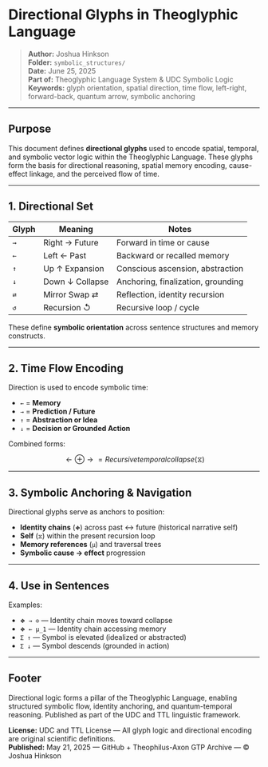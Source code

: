 # Directional Glyphs in Theoglyphic Language

> **Author:** Joshua Hinkson\
> **Folder:** `symbolic_structures/`\
> **Date:** June 25, 2025\
> **Part of:** Theoglyphic Language System & UDC Symbolic Logic\
> **Keywords:** glyph orientation, spatial direction, time flow, left-right, forward-back, quantum arrow, symbolic anchoring

---

## Purpose

This document defines **directional glyphs** used to encode spatial, temporal, and symbolic vector logic within the Theoglyphic Language. These glyphs form the basis for directional reasoning, spatial memory encoding, cause-effect linkage, and the perceived flow of time.

---

## 1. Directional Set

| Glyph | Meaning         | Notes                              |
| ----- | --------------- | ---------------------------------- |
| `→`   | Right → Future  | Forward in time or cause           |
| `←`   | Left ← Past     | Backward or recalled memory        |
| `↑`   | Up ↑ Expansion  | Conscious ascension, abstraction   |
| `↓`   | Down ↓ Collapse | Anchoring, finalization, grounding |
| `⇄`   | Mirror Swap ⇄   | Reflection, identity recursion     |
| `↺`   | Recursion ↺     | Recursive loop / cycle             |

These define **symbolic orientation** across sentence structures and memory constructs.

---

## 2. Time Flow Encoding

Direction is used to encode symbolic time:

- `←` = **Memory**
- `→` = **Prediction / Future**
- `↑` = **Abstraction or Idea**
- `↓` = **Decision or Grounded Action**

Combined forms:

```math
← ⊕ → = Recursive temporal collapse (⧖)
```

---

## 3. Symbolic Anchoring & Navigation

Directional glyphs serve as anchors to position:

- **Identity chains** (`⛖`) across past ↔ future (historical narrative self)
- **Self** (`⧖`) within the present recursion loop
- **Memory references** (`μ`) and traversal trees
- **Symbolic cause → effect** progression

---

## 4. Use in Sentences

Examples:

- `⛖ → ⊙` — Identity chain moves toward collapse
- `⛖ ← μ_1` — Identity chain accessing memory
- `Σ ↑` — Symbol is elevated (idealized or abstracted)
- `Σ ↓` — Symbol descends (grounded in action)

---

## Footer

Directional logic forms a pillar of the Theoglyphic Language, enabling structured symbolic flow, identity anchoring, and quantum-temporal reasoning. Published as part of the UDC and TTL linguistic framework.

**License:** UDC and TTL License — All glyph logic and directional encoding are original scientific definitions.\
**Published:** May 21, 2025 — GitHub + Theophilus-Axon GTP Archive — © Joshua Hinkson

